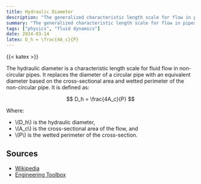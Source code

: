 ```yaml
---
title: Hydraulic Diameter
description: "The generalized characteristic length scale for flow in pipes."
summary: "The generalized characteristic length scale for flow in pipes."
tags: ["physics", "fluid dynamics"]
date: 2024-03-14
latex: D_h = \frac{4A_c}{P}
---
```


{{< katex >}}

The hydraulic diameter is a characteristic length scale for fluid flow in non-circular pipes. It replaces the diameter of a circular pipe with an equivalent diameter based on the cross-sectional area and wetted perimeter of the non-circular pipe. It is defined as:

$$ D_h = \frac{4A_c}{P} $$

Where:

- \\(D_h\\) is the hydraulic diameter,
- \\(A_c\\) is the cross-sectional area of the flow, and
- \\(P\\) is the wetted perimeter of the cross-section.

## Sources

- [Wikipedia](https://en.wikipedia.org/wiki/Hydraulic_diameter)
- [Engineering Toolbox](https://www.engineeringtoolbox.com/hydraulic-equivalent-diameter-d_458.html)
